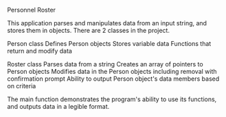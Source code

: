 Personnel Roster

This application parses and manipulates data from an input string, and stores them in objects.  There are 2 classes in the project.

Person class
  Defines Person objects
  Stores variable data
  Functions that return and modify data

Roster class
  Parses data from a string
  Creates an array of pointers to Person objects
  Modifies data in the Person objects including removal with confirmation prompt
  Ability to output Person object's data members based on criteria

The main function demonstrates the program's ability to use its functions, and outputs data in a legible format.
